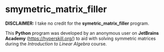 # smymetric_matrix_filler

**DISCLAIMER:** I take no credit for the **symetric_matrix_filler** program.

This **Python** program was developed by an anonymous user on **JetBrains Academy** (https://hyperskill.org/) to aid with solving symmetric matrices during the *Introduction to Linear Algebra* course.
